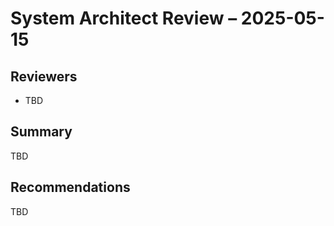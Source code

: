 <!-- === OmniNode:Metadata ===
author: OmniNode Team
copyright: OmniNode Team
created_at: '2025-05-28T12:40:27.092597'
description: Stamped by ONEX
entrypoint: python://2025-05-15_system_architect.md
hash: 443dd2863624ab32c7d7a5a9ed88878f92ab906d987d8db639f152e0a644478c
last_modified_at: '2025-05-29T11:50:15.308711+00:00'
lifecycle: active
meta_type: tool
metadata_version: 0.1.0
name: 2025-05-15_system_architect.md
namespace: omnibase.2025_05_15_system_architect
owner: OmniNode Team
protocol_version: 0.1.0
runtime_language_hint: python>=3.11
schema_version: 0.1.0
state_contract: state_contract://default
tools: null
uuid: e18dbf3b-3daf-4a68-be8a-7eec5432fcc3
version: 1.0.0

<!-- === /OmniNode:Metadata === -->


# System Architect Review – 2025-05-15

## Reviewers
- TBD

## Summary
TBD

## Recommendations
TBD

